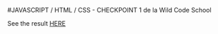 #JAVASCRIPT / HTML / CSS - CHECKPOINT 1 de la Wild Code School

See the result [HERE](https://alyson-b69.github.io/checkpoint1/book.html)
